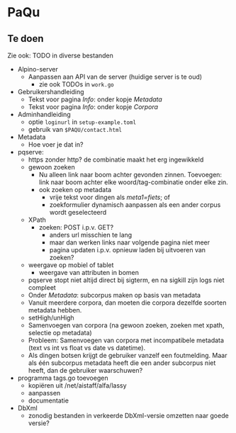 # PaQu #

## Te doen ##

Zie ook: TODO in diverse bestanden

  - Alpino-server
    - Aanpassen aan API van de server (huidige server is te oud)
      - zie ook TODOs in `work.go`
  - Gebruikershandleiding
    - Tekst voor pagina *Info*: onder kopje *Metadata*
    - Tekst voor pagina *Info*: onder kopje *Corpora*
  - Adminhandleiding
    - optie `loginurl` in `setup-example.toml`
    - gebruik van `$PAQU/contact.html`
  - Metadata
    - Hoe voer je dat in?
  - pqserve:
    - https zonder http? de combinatie maakt het erg ingewikkeld
    - gewoon zoeken
      - Nu alleen link naar boom achter gevonden zinnen. Toevoegen: link
        naar boom achter elke woord/tag-combinatie onder elke zin.
      - ook zoeken op metadata
        - vrije tekst voor dingen als *meta1=fiets*; of
        - zoekformulier dynamisch aanpassen als een ander corpus wordt geselecteerd
    - XPath
      - zoeken: POST i.p.v. GET?
        - anders url misschien te lang
        - maar dan werken links naar volgende pagina niet meer
        - pagina updaten i.p.v. opnieuw laden bij uitvoeren van zoeken?
    - weergave op mobiel of tablet
      - weergave van attributen in bomen
    - pqserve stopt niet altijd direct bij sigterm, en na sigkill zijn logs niet compleet
    - Onder *Metadata*: subcorpus maken op basis van metadata
     - Vanuit meerdere corpora, dan moeten die corpora dezelfde soorten metadata hebben.
     - setHigh/unHigh
    - Samenvoegen van corpora (na gewoon zoeken, zoeken met xpath, selectie op metadata)
     - Probleem: Samenvoegen van corpora met incompatibele metadata
       (text vs int vs float vs date vs datetime).
      - Als dingen botsen krijgt de gebruiker vanzelf een foutmelding.
        Maar als één subcorpus metadata heeft die een ander subcorpus
        niet heeft, dan de gebruiker waarschuwen?
  - programma tags.go toevoegen
    - kopiëren uit /net/aistaff/alfa/lassy
    - aanpassen
    - documentatie
  - DbXml
    - zonodig bestanden in verkeerde DbXml-versie omzetten naar goede versie?
